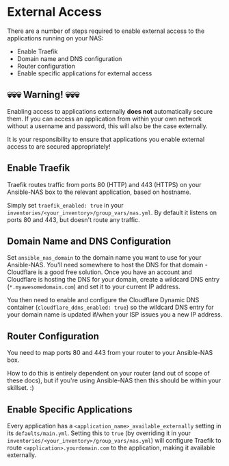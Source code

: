 # External Access

There are a number of steps required to enable external access to the applications running on your NAS:

- Enable Traefik
- Domain name and DNS configuration
- Router configuration
- Enable specific applications for external access

## 💀💀💀 Warning! 💀💀💀

Enabling access to applications externally **does not** automatically secure them. If you can access an application from within your own network without a username and password, this will also be the case externally.

It is your responsibility to ensure that applications you enable external access to are secured appropriately!

## Enable Traefik

Traefik routes traffic from ports 80 (HTTP) and 443 (HTTPS) on your Ansible-NAS box to the relevant application, based on hostname.

Simply set `traefik_enabled: true` in your `inventories/<your_inventory>/group_vars/nas.yml`. By default it listens on ports 80 and 443, but doesn't route any traffic.

## Domain Name and DNS Configuration

Set `ansible_nas_domain` to the domain name you want to use for your Ansible-NAS. You'll need somewhere to host the DNS for that domain - Cloudflare is a good free solution. Once you have an account and Cloudflare is hosting the DNS for your domain, create a wildcard DNS entry (`*.myawesomedomain.com`) and set it to your current IP address.

You then need to enable and configure the Cloudflare Dynamic DNS container (`cloudflare_ddns_enabled: true`) so the wildcard DNS entry for your domain name is updated if/when your ISP issues you a new IP address.

## Router Configuration

You need to map ports 80 and 443 from your router to your Ansible-NAS box.

How to do this is entirely dependent on your router (and out of scope of these docs), but if you're using Ansible-NAS then this should be within your skillset. :)

## Enable Specific Applications

Every application has a `<application_name>_available_externally` setting in its `defaults/main.yml`. Setting this to `true` (by overriding it in your `inventories/<your_inventory>/group_vars/nas.yml`) will configure Traefik to route `<application>.yourdomain.com` to the application, making it available externally.
